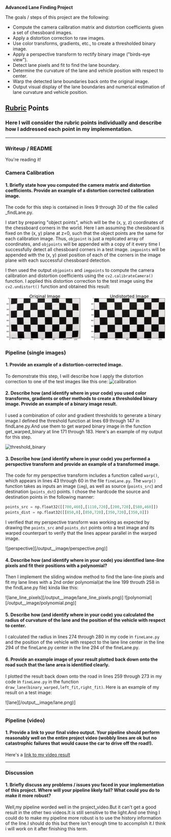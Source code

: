 **Advanced Lane Finding Project**

The goals / steps of this project are the following:

* Compute the camera calibration matrix and distortion coefficients given a set of chessboard images.
* Apply a distortion correction to raw images.
* Use color transforms, gradients, etc., to create a thresholded binary image.
* Apply a perspective transform to rectify binary image ("birds-eye view").
* Detect lane pixels and fit to find the lane boundary.
* Determine the curvature of the lane and vehicle position with respect to center.
* Warp the detected lane boundaries back onto the original image.
* Output visual display of the lane boundaries and numerical estimation of lane curvature and vehicle position.

[//]: # (Image References)

[image1]: ./examples/undistort_output.png "Undistorted"
[image2]: ./test_images/test1.jpg "Road Transformed"
[image3]: ./examples/binary_combo_example.jpg "Binary Example"
[image4]: ./examples/warped_straight_lines.jpg "Warp Example"
[image5]: ./examples/color_fit_lines.jpg "Fit Visual"
[image6]: ./examples/example_output.jpg "Output"
[video1]: ./project_video.mp4 "Video"

## [Rubric](https://review.udacity.com/#!/rubrics/571/view) Points

### Here I will consider the rubric points individually and describe how I addressed each point in my implementation.  

---

### Writeup / README

You're reading it!

### Camera Calibration

#### 1. Briefly state how you computed the camera matrix and distortion coefficients. Provide an example of a distortion corrected calibration image.

The code for this step is contained in lines 9 through 30 of the file called  _findLane.py.

I start by preparing "object points", which will be the (x, y, z) coordinates of the chessboard corners in the world. Here I am assuming the chessboard is fixed on the (x, y) plane at z=0, such that the object points are the same for each calibration image.  Thus, `objpoint` is just a replicated array of coordinates, and `objpoints` will be appended with a copy of it every time I successfully detect all chessboard corners in a test image.  `imgpoints` will be appended with the (x, y) pixel position of each of the corners in the image plane with each successful chessboard detection.  

I then used the output `objpoints` and `imgpoints` to compute the camera calibration and distortion coefficients using the `cv2.calibrateCamera()` function.  I applied this distortion correction to the test image using the `cv2.undistort()` function and obtained this result: 

![calibration](/output_images/undistort_output.png)

### Pipeline (single images)

#### 1. Provide an example of a distortion-corrected image.

To demonstrate this step, I will describe how I apply the distortion correction to one of the test images like this one:
![calibration](/output__image/1.png)

#### 2. Describe how (and identify where in your code) you used color transforms, gradients or other methods to create a thresholded binary image.  Provide an example of a binary image result.

I used a combination of color and gradient thresholds to generate a binary image.I defined the threshold function at lines 69 through 147 in findLane.py.And use them to get warped binary image in the function get_warped_binary at line 171 through 183. Here's an example of my output for this step.

![threshold_binary](/output__image/threshold_binary.png)

#### 3. Describe how (and identify where in your code) you performed a perspective transform and provide an example of a transformed image.

The code for my perspective transform includes a function called `warp()`, which appears in lines 43 through 60 in the file `fineLane.py`.  The `warp()` function takes as inputs an image (`img`), as well as source (`points_src`) and destination (`points_dst`) points.  I chose the hardcode the source and destination points in the following manner:

```python
points_src = np.float32([[700,460],[1110,720],[200,720],[580,460]])
points_dist = np.float32([[850,0],[850,720],[350,720],[350,0]])
```


I verified that my perspective transform was working as expected by drawing the `points_src` and `points_dst` points onto a test image and its warped counterpart to verify that the lines appear parallel in the warped image.

![perspective][/output__image/perspective.png)]

#### 4. Describe how (and identify where in your code) you identified lane-line pixels and fit their positions with a polynomial?

Then I implement the sliding window method to find the lane-line pixels and fit my lane lines with a 2nd order polynomial(at the line 199 throuth 258 in the findLane.py file) kinda like this:

![lane_line_pixels][/output__image/lane_line_pixels.png)]
![polynomial][/output__image/polynomial.png)]

#### 5. Describe how (and identify where in your code) you calculated the radius of curvature of the lane and the position of the vehicle with respect to center.

I calculated the radius in lines 274 through 280 in my code in `fineLane.py` and the position of the vehicle with respect to the lane line center in the line 294 of the fineLane.py center in the line 294 of the fineLane.py.

#### 6. Provide an example image of your result plotted back down onto the road such that the lane area is identified clearly.

I plotted the result back down onto the road in lines 259 through 273 in my code in `fineLane.py` in the function `draw_lane(binary_warped,left_fit,right_fit)`.  Here is an example of my result on a test image:

![lane][/output__image/lane.png)]

---

### Pipeline (video)

#### 1. Provide a link to your final video output.  Your pipeline should perform reasonably well on the entire project video (wobbly lines are ok but no catastrophic failures that would cause the car to drive off the road!).

Here's a [link to my video result](./project_video_output.mp4)

---

### Discussion

#### 1. Briefly discuss any problems / issues you faced in your implementation of this project.  Where will your pipeline likely fail?  What could you do to make it more robust?
Well,my pipeline worded well in the project_video.But it can't get a good result in the other two videos.It is still sensitive to the light.And one thing I could do to make my pipeline more robust is to use the history information of the line.I should do this but there isn't enough time
to accomplish it.I think i will work on it after finishing this term.
